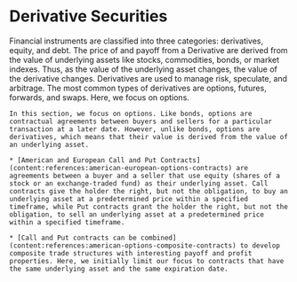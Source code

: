 # Derivative Securities
Financial instruments are classified into three categories: derivatives, equity, and debt. The price of and payoff from a Derivative are derived from the value of underlying assets like stocks, commodities, bonds, or market indexes. Thus, as the value of the underlying asset changes, the value of the derivative changes. Derivatives are used to manage risk, speculate, and arbitrage. The most common types of derivatives are options, futures, forwards, and swaps. Here, we focus on options.

 <!-- These agreements give the option buyer the right, but not the obligation, to execute the transaction described in the contract at a specific time, such as buying (or selling) the underlying asset in a predetermined way within a specified timeframe. -->

```{topic} Outline
In this section, we focus on options. Like bonds, options are contractual agreements between buyers and sellers for a particular transaction at a later date. However, unlike bonds, options are derivatives, which means that their value is derived from the value of an underlying asset.

* [American and European Call and Put Contracts](content:references:american-european-options-contracts) are agreements between a buyer and a seller that use equity (shares of a stock or an exchange-traded fund) as their underlying asset. Call contracts give the holder the right, but not the obligation, to buy an underlying asset at a predetermined price within a specified timeframe, while Put contracts grant the holder the right, but not the obligation, to sell an underlying asset at a predetermined price within a specified timeframe.

* [Call and Put contracts can be combined](content:references:american-options-composite-contracts) to develop composite trade structures with interesting payoff and profit properties. Here, we initially limit our focus to contracts that have the same underlying asset and the same expiration date.

````